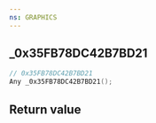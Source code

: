 ```yaml
---
ns: GRAPHICS
---
```

## _0x35FB78DC42B7BD21

```c
// 0x35FB78DC42B7BD21
Any _0x35FB78DC42B7BD21();
```


## Return value
